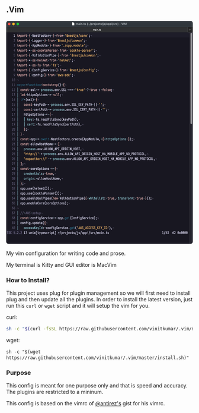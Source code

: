 ## .Vim

![vim-screenshot](./mvim-current.png)

My vim configuration for writing code and prose.

My terminal is Kitty and GUI editor is MacVim

### How to Install?

This project uses plug for plugin management so we will first need to install plug
and then update all the plugins. In order to install the latest version, just run this `curl` or `wget`
script and it will setup the vim for you.

curl:

```sh
sh -c "$(curl -fsSL https://raw.githubusercontent.com/vinitkumar/.vim/master/install.sh)"
```

wget:

```
sh -c "$(wget https://raw.githubusercontent.com/vinitkumar/.vim/master/install.sh)"
```

### Purpose

This config is meant for one purpose only and that is speed and accuracy. The plugins are restricted
to a mininum.

This config is based on the vimrc of [@antirez's](github.com/antirez) gist for his vimrc.
